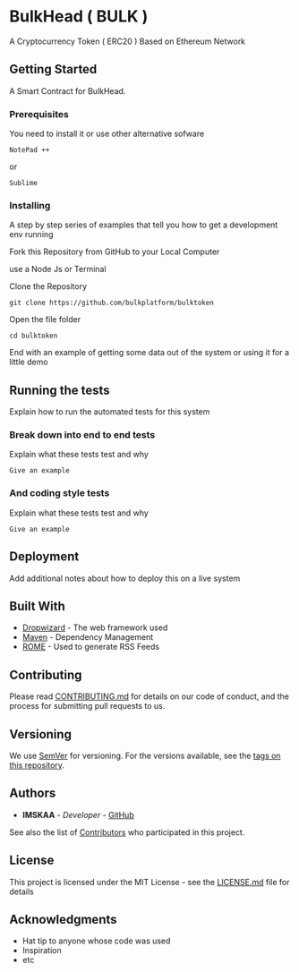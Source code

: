 # BulkHead ( BULK )

A Cryptocurrency Token ( ERC20 ) Based on Ethereum Network

## Getting Started

A Smart Contract for BulkHead.

### Prerequisites

You need to install it or use other alternative sofware 

```
NotePad ++
```
or
```
Sublime
```

### Installing

A step by step series of examples that tell you how to get a development env running

Fork this Repository from GitHub to your Local Computer

use a Node Js or Terminal

Clone the Repository

```
git clone https://github.com/bulkplatform/bulktoken
```

Open the file folder

```
cd bulktoken
```

End with an example of getting some data out of the system or using it for a little demo

## Running the tests

Explain how to run the automated tests for this system

### Break down into end to end tests

Explain what these tests test and why

```
Give an example
```

### And coding style tests

Explain what these tests test and why

```
Give an example
```

## Deployment

Add additional notes about how to deploy this on a live system

## Built With

* [Dropwizard](http://www.dropwizard.io/1.0.2/docs/) - The web framework used
* [Maven](https://maven.apache.org/) - Dependency Management
* [ROME](https://rometools.github.io/rome/) - Used to generate RSS Feeds

## Contributing

Please read [CONTRIBUTING.md](https://gist.github.com/PurpleBooth/b24679402957c63ec426) for details on our code of conduct, and the process for submitting pull requests to us.

## Versioning

We use [SemVer](http://semver.org/) for versioning. For the versions available, see the [tags on this repository](https://github.com/your/project/tags). 

## Authors

* **IMSKAA** - *Developer* - [GitHub](https://github.com/imskaaz)

See also the list of [Contributors](https://github.com/bulkplatform/bulktoken/contributors) who participated in this project.

## License

This project is licensed under the MIT License - see the [LICENSE.md](LICENSE.md) file for details

## Acknowledgments

* Hat tip to anyone whose code was used
* Inspiration
* etc
